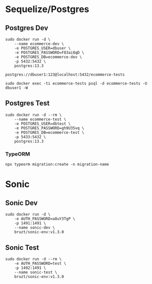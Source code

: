 # Sequelize/Postgres

## Postgres Dev

```
sudo docker run -d \
    --name ecommerce-dev \
    -e POSTGRES_USER=dbuser \
    -e POSTGRES_PASSWORD=F83ai8qD \
    -e POSTGRES_DB=ecommerce-dev \
    -p 5432:5432 \
    postgres:13.3
```

```
postgres://dbuser1:123@localhost:5432/ecommerce-tests
```

```
sudo docker exec -ti ecommerce-tests psql -d ecommerce-tests -U dbuser1 -W
```

## Postgres Test

```
sudo docker run -d --rm \
    --name ecommerce-test \
    -e POSTGRES_USER=dbtest \
    -e POSTGRES_PASSWORD=gh9U35vq \
    -e POSTGRES_DB=ecommerce-test \
    -p 5433:5432 \
    postgres:13.3
```

### TypeORM
```
npx typeorm migration:create -n migration-name
```

# Sonic

## Sonic Dev

```
sudo docker run -d \
    -e AUTH_PASSWORD=a8uY3TgP \
    -p 1491:1491 \
    --name sonic-dev \
    bruzt/sonic-env:v1.3.0
```

## Sonic Test

```
sudo docker run -d --rm \
    -e AUTH_PASSWORD=test \
    -p 1492:1491 \
    --name sonic-test \
    bruzt/sonic-env:v1.3.0
```